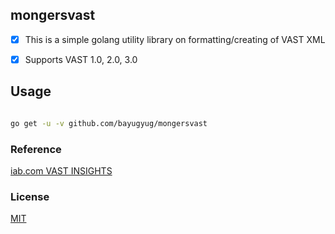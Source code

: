 ## mongersvast

- [x] This is a simple golang utility library on formatting/creating of VAST XML
- [x] Supports VAST 1.0, 2.0, 3.0


## Usage

```sh

go get -u -v github.com/bayugyug/mongersvast

```

### Reference

[iab.com VAST INSIGHTS](https://www.iab.com/insights/vast-2-0-xml-samples-for-testing/)



### License

[MIT](https://bayugyug.mit-license.org/)

